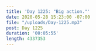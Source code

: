 ```yaml
---
title: 'Day 1225: "Big action."'
date: 2020-05-28 15:23:00 -07:00
file: "/uploads/Day-1225.mp3"
post: Day 1225
duration: '00:05:55'
length: 4337353
---
```


